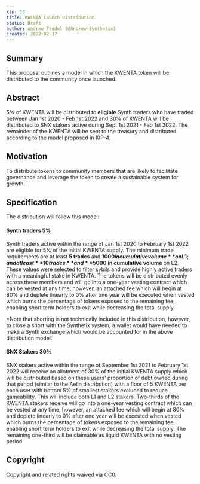 ```yaml
---
kip: 13
title: KWENTA Launch Distribution 
status: Draft
author: Andrew Trudel (@Andrew-Synthetix)
created: 2022-02-17
---
```


## Summary

This proposal outlines a model in which the KWENTA token will be distributed to the community once launched. 

## Abstract

5% of KWENTA will be distributed to **eligible** Synth traders who have traded between Jan 1st 2020 - Feb 1st 2022 and 30% of KWENTA will be distributed to SNX stakers active during Sept 1st 2021 - Feb 1st 2022. The remainder of the KWENTA will be sent to the treasury and distributed according to the model proposed in KIP-4. 

## Motivation

To distribute tokens to community members that are likely to facilitate governance and leverage the token to create a sustainable system for growth. 

## Specification

The distribution will follow this model: 

#### Synth traders 5% 

Synth traders active within the range of Jan 1st 2020 to February 1st 2022 are eligible for 5% of the initial KWENTA supply. The minimum trade requirements are at least **5 trades** and **$1000 in cumulative volume** on L1; and at least **10 trades** and **$5000 in cumulative volume** on L2. These values were selected to filter sybils and provide highly active traders with a meaningful stake in KWENTA. The tokens will be distributed evenly across these members and will go into a one-year vesting contract which can be vested at any time, however, an attached fee which will begin at 80% and deplete linearly to 0% after one year will be executed when vested which burns the percentage of tokens exposed to the remaining fee, enabling short term holders to exit while decreasing the total supply. 

*Note that shorting is not technically included in this distribution, however, to close a short with the Synthetix system, a wallet would have needed to make a Synth exchange which would be accounted for in the above distribution model. 


#### SNX Stakers 30% 


SNX stakers active within the range of September 1st 2021 to February 1st 2022 will receive an allotment of 30% of the initial KWENTA supply which will be distributed based on these users' proportion of debt owned during that period (similar to the Aelin distribution) with a floor of 5 KWENTA per each user with bottom 5% of smallest stakers excluded to reduce gameability. This will include both L1 and L2 stakers. Two-thirds of the KWENTA stakers receive will go into a one-year vesting contract which can be vested at any time, however, an attached fee which will begin at 80% and deplete linearly to 0% after one year will be executed when vested which burns the percentage of tokens exposed to the remaining fee, enabling short term holders to exit while decreasing the total supply. The remaining one-third will be claimable as liquid KWENTA with no vesting period. 

## Copyright

Copyright and related rights waived via [CC0](https://creativecommons.org/publicdomain/zero/1.0/).
